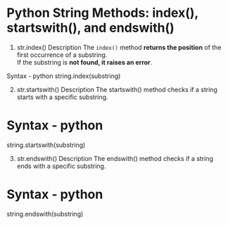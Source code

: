 # Python String Methods: index(), startswith(), and endswith()

1. str.index()
Description
The `index()` method **returns the position** of the first occurrence of a substring.  
If the substring is **not found, it raises an error**.

Syntax - python
string.index(substring)

2. str.startswith()
Description
The startswith() method checks if a string starts with a specific substring.

# Syntax - python
string.startswith(substring)

3. str.endswith()
Description
The endswith() method checks if a string ends with a specific substring.

# Syntax - python
string.endswith(substring)